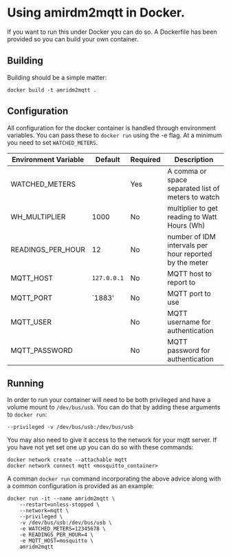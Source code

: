 
# Using amirdm2mqtt in Docker.

If you want to run this under Docker you can do so. A Dockerfile has been provided so you can build your own container.

## Building

Building should be a simple matter:

    docker build -t amridm2mqtt .

## Configuration

All configuration for the docker container is handled through environment variables. You can pass these to `docker run` using the -e flag. At a minimum you need to set `WATCHED_METERS`.

| Environment Variable | Default     | Required | Description                                            |
|----------------------|-------------|----------|--------------------------------------------------------|
| WATCHED_METERS       |             | Yes      | A comma or space separated list of meters to watch     |
| WH_MULTIPLIER        | 1000        | No       | multiplier to get reading to Watt Hours (Wh)           |
| READINGS_PER_HOUR    | 12          | No       | number of IDM intervals per hour reported by the meter |
| MQTT_HOST            | `127.0.0.1` | No       | MQTT host to report to                                 |
| MQTT_PORT            | `1883'      | No       | MQTT port to use                                       |
| MQTT_USER            |             | No       | MQTT username for authentication                       |
| MQTT_PASSWORD        |             | No       | MQTT password for authentication                       |

## Running

In order to run your container will need to be both privileged and have a volume mount to `/dev/bus/usb`. You can do that by adding these arguments to `docker run`:

    --privileged -v /dev/bus/usb:/dev/bus/usb

You may also need to give it access to the network for your mqtt server. If you have not yet set one up you can do so with these commands:

    docker network create --attachable mqtt
    docker network connect mqtt <mosquitto_container>

A comman `docker run` command incorporating the above advice along with a common configuration is provided as an example:

    docker run -it --name amridm2mqtt \
        --restart=unless-stopped \
        --network=mqtt \
        --privileged \
        -v /dev/bus/usb:/dev/bus/usb \
        -e WATCHED_METERS=12345678 \
        -e READINGS_PER_HOUR=4 \
        -e MQTT_HOST=mosquitto \
        amridm2mqtt
